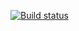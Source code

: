 [![Build status](https://ci.appveyor.com/api/projects/status/hqpqj8hqty0mcia0?svg=true)](https://ci.appveyor.com/project/blackseliger/continuous-deployment)